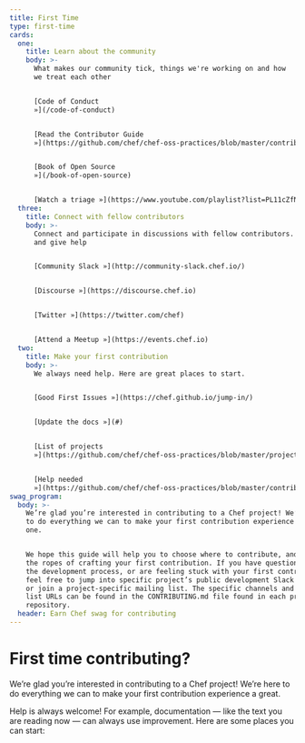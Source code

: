 ```yaml
---
title: First Time
type: first-time
cards:
  one:
    title: Learn about the community
    body: >-
      What makes our community tick, things we're working on and how
      we treat each other


      [Code of Conduct
      »](/code-of-conduct)


      [Read the Contributor Guide
      »](https://github.com/chef/chef-oss-practices/blob/master/contributors/guide/README.md#your-first-contribution)


      [Book of Open Source
      »](/book-of-open-source)


      [Watch a triage »](https://www.youtube.com/playlist?list=PL11cZfNdwNyMMffxAIvH3bfTVv6W65oIh)
  three:
    title: Connect with fellow contributors
    body: >-
      Connect and participate in discussions with fellow contributors. Get help
      and give help


      [Community Slack »](http://community-slack.chef.io/)


      [Discourse »](https://discourse.chef.io)


      [Twitter »](https://twitter.com/chef)


      [Attend a Meetup »](https://events.chef.io)
  two:
    title: Make your first contribution
    body: >-
      We always need help. Here are great places to start.


      [Good First Issues »](https://chef.github.io/jump-in/)


      [Update the docs »](#)


      [List of projects
      »](https://github.com/chef/chef-oss-practices/blob/master/projects-list.md)


      [Help needed
      »](https://github.com/chef/chef-oss-practices/blob/master/contributors/guide/help-wanted.md)
swag_program:
  body: >-
    We’re glad you’re interested in contributing to a Chef project! We’re here
    to do everything we can to make your first contribution experience a great
    one.


    We hope this guide will help you to choose where to contribute, and show you
    the ropes of crafting your first contribution. If you have questions about
    the development process, or are feeling stuck with your first contribution,
    feel free to jump into specific project’s public development Slack channel,
    or join a project-specific mailing list. The specific channels and mailing
    list URLs can be found in the CONTRIBUTING.md file found in each project
    repository.
  header: Earn Chef swag for contributing
---
```


# First time contributing?

We’re glad you’re interested in contributing to a Chef project! We’re here to do everything we can to make your first contribution experience a great.

Help is always welcome! For example, documentation — like the text you are reading now — can always use improvement. Here are some places you can start:
